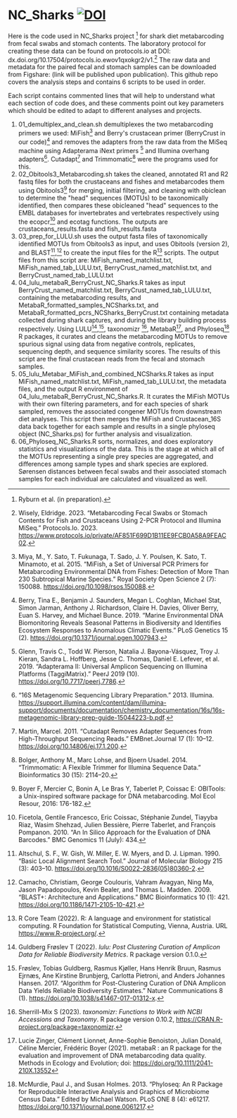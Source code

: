 # NC_Sharks [![DOI](https://zenodo.org/badge/DOI/10.5281/zenodo.10397881.svg)](https://doi.org/10.5281/zenodo.10397881)
Here is the code used in NC_Sharks project [^1] for shark diet metabarcoding from fecal swabs and stomach contents. The laboratory protocol for creating these data can be found on protocols.io at DOI: dx.doi.org/10.17504/protocols.io.ewov1qxokgr2/v1.[^2] The raw data and metadata for the paired fecal and stomach samples can be downloaded from Figshare: (link will be published upon publication).  This github repo covers the analysis steps and contains 6 scripts to be used in order.

Each script contains commented lines that will help to understand what each section of code does, and these comments point out key parameters which should be edited to adapt to different analyses and projects.

1) 01_demultiplex_and_clean.sh demultiplexes the two metabarcoding primers we used: MiFish[^3] and Berry's crustacean primer (BerryCrust in our code)[^4] and removes the adapters from the raw data from the MiSeq machine using Adapterama iNext primers [^5] and Illumina overhang adapters[^6]. Cutadapt[^7] and Trimmomatic[^8] were the programs used for this.
2) 02_Obitools3_Metabarcoding.sh takes the cleaned, annotated R1 and R2 fastq files for both the crustaceans and fishes and metabarcodes them using Obitools3[^9] for merging, initial filtering, and cleaning with obiclean to determine the "head" sequences (MOTUs) to be taxonomically identified, then compares these obicleaned "head" sequences to the EMBL databases for invertebrates and vertebrates respectively using the ecopcr[^10] and ecotag functions.  The outputs are crustaceans_results.fasta and fish_results.fasta
3) 03_prep_for_LULU.sh uses the output fasta files of taxonomically identified MOTUs from Obitools3 as input, and uses Obitools (version 2), and BLAST[^11],[^12] to create the input files for the R[^13] scripts.  The output files from this script are: MiFish_named_matchlist.txt, MiFish_named_tab_LULU.txt, BerryCrust_named_matchlist.txt, and BerryCrust_named_tab_LULU.txt
4) 04_lulu_metabaR_BerryCrust_NC_Sharks.R takes as input BerryCrust_named_matchlist.txt, BerryCrust_named_tab_LULU.txt, containing the metabarcoding results, and MetabaR_formatted_samples_NCSharks.txt, and MetabaR_formatted_pcrs_NCSharks_BerryCrust.txt containing metadata collected during shark captures, and during the library building process respectively.  Using LULU[^14],[^15], taxonomizr [^16], MetabaR[^17],  and Phyloseq[^18] R packages, it curates and cleans the metabarcoding MOTUs to remove spurious signal using data from negative controls, replicates, sequencing depth, and sequence similarity scores.  The results of this script are the final crustacean reads from the fecal and stomach samples.
5) 05_lulu_Metabar_MiFish_and_combined_NCSharks.R takes as input MiFish_named_matchlist.txt, MiFish_named_tab_LULU.txt, the metadata files, and the output R environment of 04_lulu_metabaR_BerryCrust_NC_Sharks.R.  It curates the MiFish MOTUs with their own filtering parameters, and for each species of shark sampled, removes the associated congener MOTUs from downstream diet analyses.  This script then merges the MiFish and Crustacean_16S data back together for each sample and results in a single phyloseq object (NC_Sharks.ps) for further analysis and visualization.
6) 06_Phyloseq_NC_Sharks.R sorts, normalizes, and does exploratory statistics and visualizations of the data.  This is the stage at which all of the MOTUs representing a single prey species are aggregated, and differences among sample types and shark species are explored.  Sørensen distances between fecal swabs and their associated stomach samples for each individual are calculated and visualized as well.  




[^1]: Ryburn et al. (in preparation).
[^2]: Wisely, Eldridge. 2023. “Metabarcoding Fecal Swabs or Stomach Contents for Fish and Crustaceans Using 2-PCR Protocol and Illumina MiSeq.” Protocols.Io. 2023. https://www.protocols.io/private/AF851F699D1B11EE9FCB0A58A9FEAC02.
[^3]: Miya, M., Y. Sato, T. Fukunaga, T. Sado, J. Y. Poulsen, K. Sato, T. Minamoto, et al. 2015. “MiFish, a Set of Universal PCR Primers for Metabarcoding Environmental DNA from Fishes: Detection of More Than 230 Subtropical Marine Species.” Royal Society Open Science 2 (7): 150088. https://doi.org/10.1098/rsos.150088.
[^4]: Berry, Tina E., Benjamin J. Saunders, Megan L. Coghlan, Michael Stat, Simon Jarman, Anthony J. Richardson, Claire H. Davies, Oliver Berry, Euan S. Harvey, and Michael Bunce. 2019. “Marine Environmental DNA Biomonitoring Reveals Seasonal Patterns in Biodiversity and Identifies Ecosystem Responses to Anomalous Climatic Events.” PLoS Genetics 15 (2). https://doi.org/10.1371/journal.pgen.1007943.
[^5]: Glenn, Travis C., Todd W. Pierson, Natalia J. Bayona-Vásquez, Troy J. Kieran, Sandra L. Hoffberg, Jesse C. Thomas, Daniel E. Lefever, et al. 2019. “Adapterama II: Universal Amplicon Sequencing on Illumina Platforms (TaggiMatrix).” PeerJ 2019 (10). https://doi.org/10.7717/peerj.7786.
[^6]:  “16S Metagenomic Sequencing Library Preparation.” 2013. Illumina. https://support.illumina.com/content/dam/illumina-support/documents/documentation/chemistry_documentation/16s/16s-metagenomic-library-prep-guide-15044223-b.pdf.
[^7]: Martin, Marcel. 2011. “Cutadapt Removes Adapter Sequences from High-Throughput Sequencing Reads.” EMBnet.Journal 17 (1): 10–12. https://doi.org/10.14806/ej.17.1.200.
[^8]: Bolger, Anthony M., Marc Lohse, and Bjoern Usadel. 2014. “Trimmomatic: A Flexible Trimmer for Illumina Sequence Data.” Bioinformatics 30 (15): 2114–20. 
[^9]:Boyer F, Mercier C, Bonin A, Le Bras Y, Taberlet P, Coissac E: OBITools: a Unix-inspired software package for DNA metabarcoding. Mol Ecol Resour, 2016: 176-182.
[^10]: Ficetola, Gentile Francesco, Eric Coissac, Stéphanie Zundel, Tiayyba Riaz, Wasim Shehzad, Julien Bessière, Pierre Taberlet, and François Pompanon. 2010. “An In Silico Approach for the Evaluation of DNA Barcodes.” BMC Genomics 11 (July): 434. 
[^11]: Altschul, S. F., W. Gish, W. Miller, E. W. Myers, and D. J. Lipman. 1990. “Basic Local Alignment Search Tool.” Journal of Molecular Biology 215 (3): 403–10. https://doi.org/10.1016/S0022-2836(05)80360-2.
[^12]: Camacho, Christiam, George Coulouris, Vahram Avagyan, Ning Ma, Jason Papadopoulos, Kevin Bealer, and Thomas L. Madden. 2009. “BLAST+: Architecture and Applications.” BMC Bioinformatics 10 (1): 421. https://doi.org/10.1186/1471-2105-10-421.
[^13]: R Core Team (2022). R: A language and environment for statistical computing. R
  Foundation for Statistical Computing, Vienna, Austria. URL
  https://www.R-project.org/.
[^14]: Guldberg Frøslev T (2022). _lulu: Post Clustering Curation of Amplicon Data for
  Reliable Biodiversity Metrics_. R package version 0.1.0.
[^15]: Frøslev, Tobias Guldberg, Rasmus Kjøller, Hans Henrik Bruun, Rasmus Ejrnæs, Ane Kirstine Brunbjerg, Carlotta Pietroni, and Anders Johannes Hansen. 2017. “Algorithm for Post-Clustering Curation of DNA Amplicon Data Yields Reliable Biodiversity Estimates.” Nature Communications 8 (1). https://doi.org/10.1038/s41467-017-01312-x.
[^16]: Sherrill-Mix S (2023). _taxonomizr: Functions to Work with NCBI Accessions and
  Taxonomy_. R package version 0.10.2,
  <https://CRAN.R-project.org/package=taxonomizr>.
[^17]: Lucie Zinger, Clément Lionnet, Anne-Sophie Benoiston, Julian Donald, Céline
  Mercier, Frédéric Boyer (2021). metabaR : an R package for the evaluation and
  improvement of DNA metabarcoding data quality. Methods in Ecology and Evolution;
  doi: https://doi.org/10.1111/2041-210X.13552
[^18]: McMurdie, Paul J., and Susan Holmes. 2013. “Phyloseq: An R Package for Reproducible Interactive Analysis and Graphics of Microbiome Census Data.” Edited by Michael Watson. PLoS ONE 8 (4): e61217. https://doi.org/10.1371/journal.pone.0061217.

  
